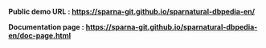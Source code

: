 **Public demo URL : https://sparna-git.github.io/sparnatural-dbpedia-en/**

**Documentation page : https://sparna-git.github.io/sparnatural-dbpedia-en/doc-page.html**
